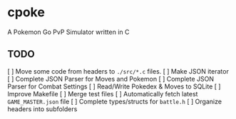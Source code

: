 # cpoke
A Pokemon Go PvP Simulator written in C


## TODO
[ ] Move some code from headers to `./src/*.c` files.
[ ] Make JSON iterator
[ ] Complete JSON Parser for Moves and Pokemon
[ ] Complete JSON Parser for Combat Settings
[ ] Read/Write Pokedex & Moves to SQLite
[ ] Improve Makefile
[ ] Merge test files
[ ] Automatically fetch latest `GAME_MASTER.json` file
[ ] Complete types/structs for `battle.h`
[ ] Organize headers into subfolders
